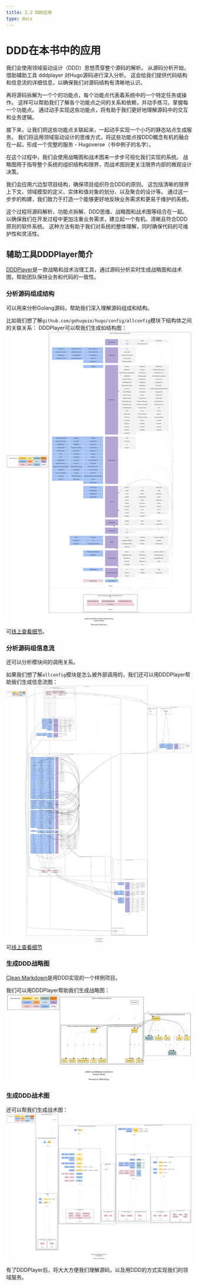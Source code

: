 ```yaml
---
title: 2.2 DDD应用
type: docs
---
```


# DDD在本书中的应用

我们会使用领域驱动设计（DDD）思想贯穿整个源码的解析。
从源码分析开始，借助辅助工具 dddplayer 对Hugo源码进行深入分析。
这会给我们提供代码结构和信息流的详细信息，以确保我们对源码结构有清晰地认识。

再将源码拆解为一个个的功能点，每个功能点代表着系统中的一个特定任务或操作。
这样可以帮助我们了解各个功能点之间的关系和依赖，并动手练习，掌握每一个功能点。
通过动手实现这些功能点，将有助于我们更好地理解源码中的交互和业务逻辑。

接下来，让我们把这些功能点关联起来，一起动手实现一个小巧的静态站点生成服务。
我们将运用领域驱动设计的思维方式，将这些功能点按DDD概念有机的融合在一起，形成一个完整的服务 - Hugoverse（书中例子的名字）。

在这个过程中，我们会使用战略图和战术图来一步步可视化我们实现的系统。
战略图用于指导整个系统的组织结构和限界，而战术图则更关注限界内部的微观设计决策。

我们会应用六边型项目结构，确保项目组织符合DDD的原则。
这包括清晰的限界上下文、领域模型的定义、实体和值对象的划分、以及聚合的设计等。
通过这一步步的构建，我们致力于打造一个能够更好地反映业务需求和更易于维护的系统。

这个过程将源码解析、功能点拆解、DDD思维、战略图和战术图等结合在一起。
以确保我们在开发过程中更加注重业务需求，建立起一个有机、清晰且符合DDD原则的软件系统。
这种方法有助于我们对系统的整体理解，同时确保代码的可维护性和灵活性。

## 辅助工具DDDPlayer简介 

[DDDPlayer](https://github.com/dddplayer/dp)是一款战略和战术治理工具，通过源码分析实时生成战略图和战术图，帮助团队保持业务和代码的一致性。

### 分析源码组成结构

可以用来分析Golang源码，帮助我们深入理解源码组成和结构。

比如我们想了解`github.com/gohugoio/hugo/config/allconfig`模块下结构体之间的关联关系：
DDDPlayer可以帮我们生成如结构图：
![hugo all config composition](images/allconfig-composition.svg)
可[线上查看细节](https://dddplayer.com/?path=https://assets.dddplayer.com/resource/hugo/github.com.gohugoio.hugo.config.allconfig.composition.dot)。

### 分析源码组信息流

还可以分析模块间的调用关系。

如果我们想了解`allconfig`模块是怎么被外部调用的，我们还可以用DDDPlayer帮助我们生成信息流图：
![hugo all config message flow](images/allconfig-messageflow.svg)
可[线上查看细节](https://dddplayer.com/?path=https://assets.dddplayer.com/resource/hugo/github.com.gohugoio.hugo.config.allconfig.messageflow.dot)

### 生成DDD战略图

[Clean Markdown](https://github.com/dddplayer/markdown)是用DDD实现的一个样例项目。

我们可以用DDDPlayer帮助我们生成战略图：
![Markdown Strategic](images/markdown-strategic.svg)

### 生成DDD战术图

还可以帮我们生成战术图：
![Markdown Tactic](images/markdown-tactic.svg)

有了DDDPlayer后，将大大方便我们理解源码，以及用DDD的方式实现我们的领域服务。
